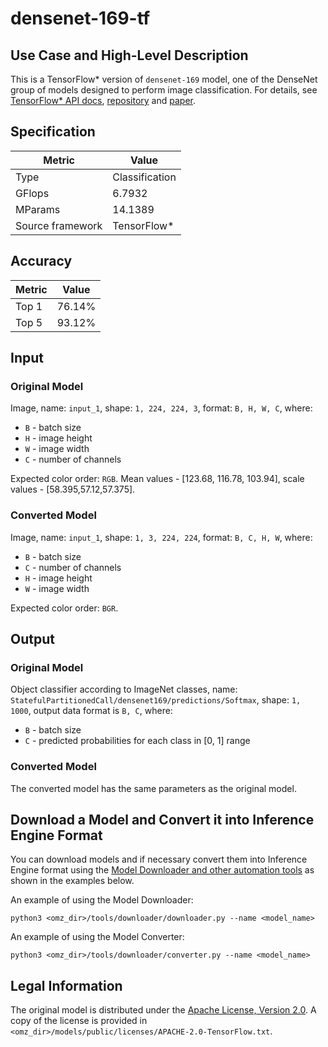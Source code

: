# densenet-169-tf

## Use Case and High-Level Description

This is a TensorFlow\* version of `densenet-169` model, one of the DenseNet group of models designed to perform image classification.
For details, see [TensorFlow\* API docs](https://www.tensorflow.org/api_docs/python/tf/keras/applications/DenseNet169), [repository](https://github.com/tensorflow/tensorflow) and [paper](https://arxiv.org/abs/1608.06993).

## Specification

| Metric                          | Value           |
|---------------------------------|-----------------|
| Type                            | Classification  |
| GFlops                          | 6.7932          |
| MParams                         | 14.1389         |
| Source framework                | TensorFlow\*    |

## Accuracy

| Metric | Value |
| ------ | ----- |
| Top 1  | 76.14%|
| Top 5  | 93.12%|

## Input

### Original Model

Image, name: `input_1`, shape: `1, 224, 224, 3`, format: `B, H, W, C`, where:

- `B` - batch size
- `H` - image height
- `W` - image width
- `C` - number of channels

Expected color order: `RGB`.
Mean values - [123.68, 116.78, 103.94], scale values - [58.395,57.12,57.375].

### Converted Model

Image, name: `input_1`, shape: `1, 3, 224, 224`, format: `B, C, H, W`, where:

- `B` - batch size
- `C` - number of channels
- `H` - image height
- `W` - image width

Expected color order: `BGR`.

## Output

### Original Model

Object classifier according to ImageNet classes, name: `StatefulPartitionedCall/densenet169/predictions/Softmax`,  shape: `1, 1000`, output data format is `B, C`, where:

- `B` - batch size
- `C` - predicted probabilities for each class in  [0, 1] range

### Converted Model

The converted model has the same parameters as the original model.

## Download a Model and Convert it into Inference Engine Format

You can download models and if necessary convert them into Inference Engine format using the [Model Downloader and other automation tools](../../../tools/downloader/README.md) as shown in the examples below.

An example of using the Model Downloader:
```
python3 <omz_dir>/tools/downloader/downloader.py --name <model_name>
```

An example of using the Model Converter:
```
python3 <omz_dir>/tools/downloader/converter.py --name <model_name>
```

## Legal Information

The original model is distributed under the
[Apache License, Version 2.0](https://raw.githubusercontent.com/tensorflow/tensorflow/master/LICENSE).
A copy of the license is provided in `<omz_dir>/models/public/licenses/APACHE-2.0-TensorFlow.txt`.
